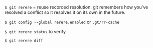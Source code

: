 `$ git rerere` = reuse recorded resolution: git remembers how you've resolved a conflict so it resolves it on its own in the future.

`$ git config --global rerere.enabled` or `.gt/rr-cache`

`$ git rerere status` to verify

`$ git rerere diff`